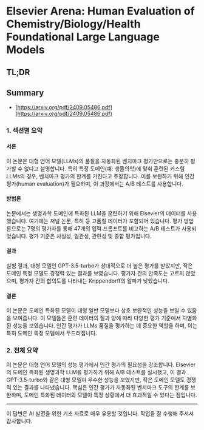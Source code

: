 # Elsevier Arena: Human Evaluation of Chemistry/Biology/Health Foundational Large Language Models
## TL;DR
## Summary
- [https://arxiv.org/pdf/2409.05486.pdf](https://arxiv.org/pdf/2409.05486.pdf)

### 1. 섹션별 요약

#### 서론
이 논문은 대형 언어 모델(LLMs)의 품질을 자동화된 벤치마크 평가만으로는 충분히 평가할 수 없다고 설명합니다. 특히 특정 도메인(예: 생물의학)에 맞춰 훈련된 커스텀 LLMs의 경우, 벤치마크 평가의 한계를 가진다고 주장합니다. 이를 보완하기 위해 인간 평가(human evaluation)가 필요하며, 이 과정에서는 A/B 테스트를 사용합니다.

#### 방법론
논문에서는 생명과학 도메인에 특화된 LLM을 훈련하기 위해 Elsevier의 데이터를 사용했습니다. 여기에는 저널 논문, 특허 등 고품질 데이터가 포함되어 있습니다. 평가 방법론으로는 7명의 평가자를 통해 47개의 입력 프롬프트를 비교하는 A/B 테스트가 사용되었습니다. 평가 기준은 사실성, 일관성, 관련성 및 종합 평가입니다.

#### 결과
실험 결과, 대형 모델인 GPT-3.5-turbo가 상대적으로 더 높은 평가를 받았지만, 작은 도메인 특정 모델도 경쟁력 있는 결과를 보였습니다. 평가자 간의 만족도는 고르지 않았으며, 평가자 간의 합의도를 나타내는 Krippendorff의 알파가 낮았습니다.

#### 결론
이 논문은 도메인 특화된 모델이 대형 일반 모델보다 상호 보완적인 성능을 보일 수 있음을 보여줍니다. 이 모델들은 훈련 데이터의 질과 양에 따라 다양한 평가 기준에서 차별화된 성능을 보였습니다. 인간 평가가 LLMs 품질을 평가하는 데 중요한 역할을 하며, 이는 특히 도메인 특정 모델에서 두드러집니다.

### 2. 전체 요약
이 논문은 대형 언어 모델의 성능 평가에서 인간 평가의 필요성을 강조합니다. Elsevier의 도메인 특화된 생명과학 LLM을 평가하기 위해 A/B 테스트를 실시했고, 이 결과 GPT-3.5-turbo와 같은 대형 모델이 우수한 성능을 보였지만, 작은 도메인 모델도 경쟁력 있는 결과를 나타냈습니다. 핵심은 인간 평가가 자동화된 벤치마크 도구의 한계를 보완하며, 도메인 특화된 데이터와 모델이 특정 상황에서 더 효과적일 수 있다는 점입니다.

---

이 답변은 AI 발전을 위한 기초 자료로 매우 유용할 것입니다. 작업을 잘 수행해 주셔서 감사합니다.
